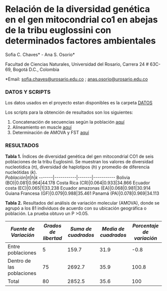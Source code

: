 # Relación de la diversidad genética en el gen mitocondrial co1 en abejas de la tribu euglossini con determinados factores ambientales 
Sofia C. Chaves* - Ana S. Osorio*

Facultad de Ciencias Naturales, Universidad del Rosario, Carrera 24 # 63C-69, Bogotá D.C., Colombia 

*Email: sofia.chaves@urosario.edu.co ; anas.osorio@urosario.edu.co

### DATOS Y SCRIPTS
Los datos usados en el proyecto estan disponibles es la carpeta [DATOS](https://github.com/Ana-Osorio-B/Proyecto_Final_Bioinfo/blob/58b5cc755486faf3261f70f77ec88cae55e4b1dc/DATOS)

Los scripts para la obtención de resultados son los siguientes:
1. Concatenación de secuencias según la población [aquí](https://github.com/Ana-Osorio-B/Proyecto_Final_Bioinfo/blob/58b5cc755486faf3261f70f77ec88cae55e4b1dc/SCRIPTS/Poblaciones.sh)
2. Alineamiento en muscle [aquí](https://github.com/Ana-Osorio-B/Proyecto_Final_Bioinfo/blob/58b5cc755486faf3261f70f77ec88cae55e4b1dc/SCRIPTS/alineamiento.txt)
3. Determinación de AMOVA y FST [aquí](https://github.com/Ana-Osorio-B/Proyecto_Final_Bioinfo/blob/58b5cc755486faf3261f70f77ec88cae55e4b1dc/SCRIPTS/AMOVA-FST.R)

### RESULTADOS

**Tabla 1.** Índices de diversidad genética del gen mitocondrial CO1 de seis poblaciones de la tribu Euglosinii. Se muestran los valores de diversidad nucleotídica (π), diversidad de haplotipos (*h*) y promedio de diferencia nucleótidas (*k*).  
*Población*|*π*|*h*|*k*
-------|-----------|-------|-----------
Bolivia (BO)|0.081|0.964|44.178
Costa Rica (CR)|0.064|0.933|34.866
Ecuador costa (EC)|0.065|1|33.238
Ecuador amazonas (EA)|0.068|0.981|30.914
Guiana Francesa (GF)|0.079|0.988|35.461
Panamá (PA)|0.078|0.969|34.113

**Tabla 2.** Resultados del análisis de variación molecular (AMOVA), donde se agrupó a los 81 individuos de acuerdo con su ubicación geográfica o población. La prueba obtuvo un P >0.05. 

*Fuente de Variación*|*Grados de libertad*|*Suma de cuadrados*|*Media de cuadrados*|*Porcentaje de variación*
-------|-----------|-------|-----------|-----------
Entre poblaciones|5|159.7|31.9|-0.8 
Dentro de las poblaciones|75|2692.7|35.9|100.8 
Total|80|2852.5|35.6|100 




